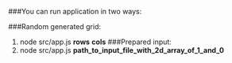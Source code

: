 ###You can run application in two ways:

###Random generated grid:
1) node src/app.js **rows** **cols**
###Prepared input:
2) node src/app.js **path_to_input_file_with_2d_array_of_1_and_0**